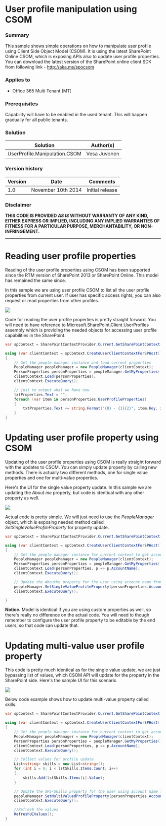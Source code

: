 # User profile manipulation using CSOM #

### Summary ###
This sample shows simple operations on how to manipulate user profile using Client Side Object Model (CSOM). It is using the latest SharePoint Online CSOM, which is exposing APIs also to update user profile properties. You can download the latest version of the SharePoint online client SDK from following link - http://aka.ms/spocsom

### Applies to ###
-  Office 365 Multi Tenant (MT)


### Prerequisites ###
Capability will have to be enabled in the used tenant. This will happen gradually for all public tenants.

### Solution ###
Solution | Author(s)
---------|----------
UserProfile.Manipulation.CSOM | Vesa Juvonen

### Version history ###
Version  | Date | Comments
---------| -----| --------
1.0  | November 10th 2014 | Initial release

### Disclaimer ###
**THIS CODE IS PROVIDED *AS IS* WITHOUT WARRANTY OF ANY KIND, EITHER EXPRESS OR IMPLIED, INCLUDING ANY IMPLIED WARRANTIES OF FITNESS FOR A PARTICULAR PURPOSE, MERCHANTABILITY, OR NON-INFRINGEMENT.**


----------

# Reading user profile properties #
Reading of the user profile properties using CSOM has been supported since the RTM version of SharePoint 2013 or SharePoint Online. This model has remained the same since. 

In this sample we are using user profile CSOM to list all the user profile properties from current user. If user has specific access rights, you can also request or read properties from other profiles.

![](http://i.imgur.com/fEZJPDx.png)

Code for reading the user profile properties is pretty straight forward. You will need to have reference to Microsoft.SharePoint.Client.UserProfiles assembly which is providing the needed objects for accessing user profile capabilities in the SharePoint.

```C#
var spContext = SharePointContextProvider.Current.GetSharePointContext(Context);

using (var clientContext = spContext.CreateUserClientContextForSPHost())
{
    // Get the people manager instance and load current properties
    PeopleManager peopleManager = new PeopleManager(clientContext);
    PersonProperties personProperties = peopleManager.GetMyProperties();
    clientContext.Load(personProperties);
    clientContext.ExecuteQuery();

    // just to output what we have now
    txtProperties.Text = "";
    foreach (var item in personProperties.UserProfileProperties)
    {
        txtProperties.Text += string.Format("{0} - {1}{2}", item.Key, item.Value, Environment.NewLine);
    }
}
```

# Updating user profile property using CSOM #
Updating of the user profile properties using CSOM is really straight forward with the updates to CSOM. You can simply update property by calling new methods. There is actually two different methods, one for single value properties and one for multi-value properties. 

Here's the UI for the single value property update. In this sample we are updating the *About me* property, but code is identical with any other property as well.

![](http://i.imgur.com/We6lHkM.png)

Actual code is pretty simple. We will just need to use the *PeopleManager* object, which is exposing needed method called *SetSingleValueProfileProperty* for property update.

```C#
var spContext = SharePointContextProvider.Current.GetSharePointContext(Context);

using (var clientContext = spContext.CreateUserClientContextForSPHost())
{
    // Get the people manager instance for current context to get account name
    PeopleManager peopleManager = new PeopleManager(clientContext);
    PersonProperties personProperties = peopleManager.GetMyProperties();
    clientContext.Load(personProperties, p => p.AccountName);
    clientContext.ExecuteQuery();

    // Update the AboutMe property for the user using account name from profile
    peopleManager.SetSingleValueProfileProperty(personProperties.AccountName, "AboutMe", txtAboutMe.Text);
    clientContext.ExecuteQuery();

}
```

**Notice.** Model is identical if you are using custom properties as well, so there's really no difference on the actual code. You will need to though remember to configure the user profile property to be editable by the end users, so that code can update that.

# Updating multi-value user profile property #
This code is pretty much identical as for the single value update, we are just bypassing list of values, which CSOM API will update for the property in the SharePoint side. Here's the sample UI for this scenario.

![](http://i.imgur.com/5rRLUAw.png)


Below code example shows how to update multi-value property called skills. 

```C#
var spContext = SharePointContextProvider.Current.GetSharePointContext(Context);

using (var clientContext = spContext.CreateUserClientContextForSPHost())
{
    // Get the people manager instance for current context to get account name
    PeopleManager peopleManager = new PeopleManager(clientContext);
    PersonProperties personProperties = peopleManager.GetMyProperties();
    clientContext.Load(personProperties, p => p.AccountName);
    clientContext.ExecuteQuery();

    // Collect values for profile update
    List<string> skills = new List<string>();
    for (int i = 0; i < lstSkills.Items.Count; i++)
    {
        skills.Add(lstSkills.Items[i].Value);
    }

    // Update the SPS-Skills property for the user using account name from profile.
    peopleManager.SetMultiValuedProfileProperty(personProperties.AccountName, "SPS-Skills", skills);
    clientContext.ExecuteQuery();

    //Refresh the values 
    RefreshUIValues();
}
```